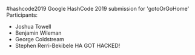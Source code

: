 #hashcode2019
Google HashCode 2019 submission for 'gotoOrGoHome'
Participants:
 - Joshua Towell
 - Benjamin Wileman
 - George Coldstream
 - Stephen Rerri-Bekibele
HA GOT HACKED!
